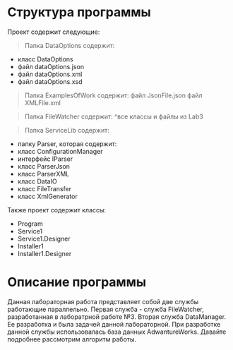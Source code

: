 # Структура программы
Проект содержит следующие:

> Папка DataOptions содержит:
- класс DataOptions
- файл dataOptions.json
- файл dataOptions.xml
- файл dataOptions.xsd

> Папка ExamplesOfWork содержит:
файл JsonFile.json
файл XMLFile.xml

> Папка FileWatcher содержит:
^все классы и файлы из Lab3

> Папка ServiceLib содержит:
  - папку Parser, которая содержит:
  - класс ConfigurationManager
  - интерфейс IParser
  - класс ParserJson
  - класс ParserXML
- класс DataIO
- класс FileTransfer
- класс XmlGenerator

Также проект содержит классы:
- Program
- Service1
- Service1.Designer
- Installer1
- Installer1.Designer

# Описание программы
Данная лабораторная работа представляет собой две службы работающие параллельно. Первая служба - служба FileWatcher, разработанная в лаборатрной работе №3. Вторая служба DataManager. Ее разработка и была задачей данной лабораторной. При разработке данной службы использовалась база данных AdwantureWorks. Давайте подробнее рассмотрим алгоритм работы.
